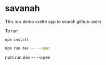 # savanah
This is a demo svelte app to search github users

To run 


```bash
npm install

npm run dev -- --open

```

npm run dev -- --open

